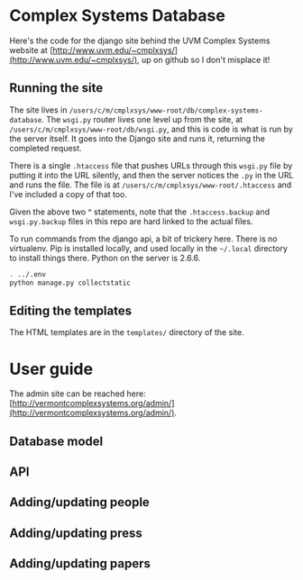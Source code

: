 # Complex Systems Database

Here's the code for the django site behind the UVM Complex Systems website at [http://www.uvm.edu/~cmplxsys/](http://www.uvm.edu/~cmplxsys/), up on github so I don't misplace it!

## Running the site

The site lives in `/users/c/m/cmplxsys/www-root/db/complex-systems-database`.
The `wsgi.py` router lives one level up from the site, at `/users/c/m/cmplxsys/www-root/db/wsgi.py`, and this is code is what is run by the server itself. It goes into the Django site and runs it, returning the completed request.

There is a single `.htaccess` file that pushes URLs through this `wsgi.py` file by putting it into the URL silently, and then the server notices the `.py` in the URL and runs the file.
The file is at  `/users/c/m/cmplxsys/www-root/.htaccess` and I've included a copy of that too.

Given the above two ^ statements, note that the `.htaccess.backup` and `wsgi.py.backup` files in this repo are hard linked to the actual files.

To run commands from the django api, a bit of trickery here.
There is no virtualenv.
Pip is installed locally, and used locally in the `~/.local` directory to install things there.
Python on the server is 2.6.6.

```sh
. ../.env
python manage.py collectstatic
```

## Editing the templates

The HTML templates are in the `templates/` directory of the site.

# User guide

The admin site can be reached here: [http://vermontcomplexsystems.org/admin/](http://vermontcomplexsystems.org/admin/).

## Database model

## API

## Adding/updating people

## Adding/updating press

## Adding/updating papers

